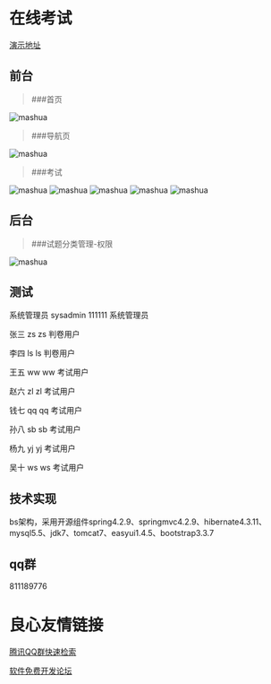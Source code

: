 # 在线考试
[演示地址](http://exam.wcpdoc.cn)

## 前台

> ###首页 
> 
![mashua](https://images.gitee.com/uploads/images/2019/0303/211723_1353b675_393390.png)

> ###导航页
>
![mashua](https://images.gitee.com/uploads/images/2019/0303/211723_5ee7b715_393390.png)
> ###考试
>
![mashua](https://images.gitee.com/uploads/images/2019/0303/211724_c3158337_393390.png)
![mashua](https://images.gitee.com/uploads/images/2019/0303/211724_5a6d4205_393390.png)
![mashua](https://images.gitee.com/uploads/images/2019/0303/211724_d8ca9533_393390.png)
![mashua](https://images.gitee.com/uploads/images/2019/0303/211724_55497637_393390.png)
![mashua](https://images.gitee.com/uploads/images/2019/0303/211724_7f25b308_393390.png)

## 后台

> ###试题分类管理-权限
> 
![mashua](https://images.gitee.com/uploads/images/2019/0303/211725_fc17e18f_393390.png)


## 测试
系统管理员	sysadmin	111111	系统管理员

张三		zs		zs	判卷用户

李四		ls		ls	判卷用户

王五		ww		ww	考试用户

赵六		zl		zl	考试用户

钱七		qq		qq	考试用户

孙八		sb		sb	考试用户

杨九		yj		yj	考试用户

吴十		ws		ws	考试用户



## 技术实现

bs架构，采用开源组件spring4.2.9、springmvc4.2.9、hibernate4.3.11、mysql5.5、jdk7、tomcat7、easyui1.4.5、bootstrap3.3.7

## qq群

811189776

 # 良心友情链接

[腾讯QQ群快速检索](http://u.720life.cn/s/8cf73f7c)

[软件免费开发论坛](http://u.720life.cn/s/bbb01dc0)